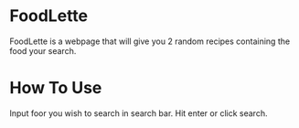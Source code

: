 # FoodLette

FoodLette is a webpage that will give you 2 random recipes containing the food your search.

# How To Use

Input foor you wish to search in search bar.
Hit enter or click search.
